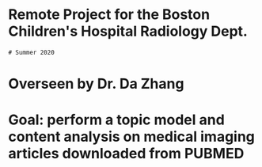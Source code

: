 # Remote Project for the Boston Children's Hospital Radiology Dept.
    # Summer 2020
  # Overseen by Dr. Da Zhang
# Goal: perform a topic model and content analysis on medical imaging articles downloaded from PUBMED
